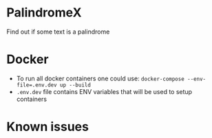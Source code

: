 # PalindromeX
Find out if some text is a palindrome

# Docker
- To run all docker containers one could use: `docker-compose --env-file=.env.dev up --build`
- `.env.dev` file contains ENV variables that will be used to setup containers

# Known issues
